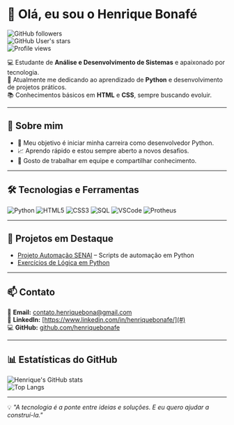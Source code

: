# 👋 Olá, eu sou o Henrique Bonafé  

![GitHub followers](https://img.shields.io/github/followers/henriquebonafe?style=social)  
![GitHub User's stars](https://img.shields.io/github/stars/henriquebonafe?style=social)  
![Profile views](https://komarev.com/ghpvc/?username=henriquebonafe&color=blue)

💻 Estudante de **Análise e Desenvolvimento de Sistemas** e apaixonado por tecnologia.  
🐍 Atualmente me dedicando ao aprendizado de **Python** e desenvolvimento de projetos práticos.  
📚 Conhecimentos básicos em **HTML** e **CSS**, sempre buscando evoluir.  

---

## 🚀 Sobre mim  
- 🎯 Meu objetivo é iniciar minha carreira como desenvolvedor Python.  
- 📈 Aprendo rápido e estou sempre aberto a novos desafios.  
- 🤝 Gosto de trabalhar em equipe e compartilhar conhecimento.  

---

## 🛠️ Tecnologias e Ferramentas  
![Python](https://img.shields.io/badge/Python-3776AB?style=for-the-badge&logo=python&logoColor=white)
![HTML5](https://img.shields.io/badge/HTML5-E34F26?style=for-the-badge&logo=html5&logoColor=white)
![CSS3](https://img.shields.io/badge/CSS3-1572B6?style=for-the-badge&logo=css3&logoColor=white)
![SQL](https://img.shields.io/badge/SQL-336791?style=for-the-badge&logo=postgresql&logoColor=white)
![VSCode](https://img.shields.io/badge/VSCode-007ACC?style=for-the-badge&logo=visual-studio-code&logoColor=white)
![Protheus](https://img.shields.io/badge/ERP%20Protheus-009688?style=for-the-badge)

---

## 📌 Projetos em Destaque  
- [Projeto Automação SENAI](#) – Scripts de automação em Python  
- [Exercícios de Lógica em Python](#)  

---

## 📫 Contato  
📧 **Email:** contato.henriquebona@gmail.com  
💼 **LinkedIn:** [https://www.linkedin.com/in/henriquebonafe/](#)  
💻 **GitHub:** [github.com/henriquebonafe](https://github.com/henriquebonafe)  

---

## 📊 Estatísticas do GitHub  
![Henrique's GitHub stats](https://github-readme-stats.vercel.app/api?username=henriquebonafe&show_icons=true&theme=tokyonight)  
![Top Langs](https://github-readme-stats.vercel.app/api/top-langs/?username=henriquebonafe&layout=compact&theme=tokyonight)

---

💡 *"A tecnologia é a ponte entre ideias e soluções. E eu quero ajudar a construí-la."*
